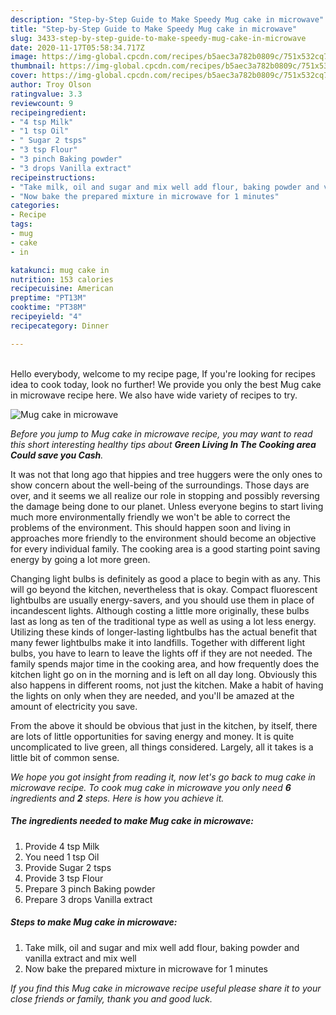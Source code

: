 ```yaml
---
description: "Step-by-Step Guide to Make Speedy Mug cake in microwave"
title: "Step-by-Step Guide to Make Speedy Mug cake in microwave"
slug: 3433-step-by-step-guide-to-make-speedy-mug-cake-in-microwave
date: 2020-11-17T05:58:34.717Z
image: https://img-global.cpcdn.com/recipes/b5aec3a782b0809c/751x532cq70/mug-cake-in-microwave-recipe-main-photo.jpg
thumbnail: https://img-global.cpcdn.com/recipes/b5aec3a782b0809c/751x532cq70/mug-cake-in-microwave-recipe-main-photo.jpg
cover: https://img-global.cpcdn.com/recipes/b5aec3a782b0809c/751x532cq70/mug-cake-in-microwave-recipe-main-photo.jpg
author: Troy Olson
ratingvalue: 3.3
reviewcount: 9
recipeingredient:
- "4 tsp Milk"
- "1 tsp Oil"
- " Sugar 2 tsps"
- "3 tsp Flour"
- "3 pinch Baking powder"
- "3 drops Vanilla extract"
recipeinstructions:
- "Take milk, oil and sugar and mix well add flour, baking powder and vanilla extract and mix well"
- "Now bake the prepared mixture in microwave for 1 minutes"
categories:
- Recipe
tags:
- mug
- cake
- in

katakunci: mug cake in 
nutrition: 153 calories
recipecuisine: American
preptime: "PT13M"
cooktime: "PT38M"
recipeyield: "4"
recipecategory: Dinner

---
```

<br>
Hello everybody, welcome to my recipe page, If you're looking for recipes idea to cook today, look no further! We provide you only the best Mug cake in microwave recipe here. We also have wide variety of recipes to try.
<br>


![Mug cake in microwave](https://img-global.cpcdn.com/recipes/b5aec3a782b0809c/751x532cq70/mug-cake-in-microwave-recipe-main-photo.jpg)

<i>Before you jump to Mug cake in microwave recipe, you may want to read this short interesting healthy tips about 
<strong>Green Living In The Cooking area Could save you Cash</strong>.</i>
</br>

It was not that long ago that hippies and tree huggers were the only ones to show concern about the well-being of the surroundings. Those days are over, and it seems we all realize our role in stopping and possibly reversing the damage being done to our planet. Unless everyone begins to start living much more environmentally friendly we won't be able to correct the problems of the environment. This should happen soon and living in approaches more friendly to the environment should become an objective for every individual family. The cooking area is a good starting point saving energy by going a lot more green.

Changing light bulbs is definitely as good a place to begin with as any. This will go beyond the kitchen, nevertheless that is okay. Compact fluorescent lightbulbs are usually energy-savers, and you should use them in place of incandescent lights. Although costing a little more originally, these bulbs last as long as ten of the traditional type as well as using a lot less energy. Utilizing these kinds of longer-lasting lightbulbs has the actual benefit that many fewer lightbulbs make it into landfills. Together with different light bulbs, you have to learn to leave the lights off if they are not needed. The family spends major time in the cooking area, and how frequently does the kitchen light go on in the morning and is left on all day long. Obviously this also happens in different rooms, not just the kitchen. Make a habit of having the lights on only when they are needed, and you'll be amazed at the amount of electricity you save.

From the above it should be obvious that just in the kitchen, by itself, there are lots of little opportunities for saving energy and money. It is quite uncomplicated to live green, all things considered. Largely, all it takes is a little bit of common sense.


<i>We hope you got insight from reading it, now let's go back to mug cake in microwave recipe. To cook mug cake in microwave you only need <strong>6</strong> ingredients and <strong>2</strong> steps. Here is how you achieve it.
</i>

##### The ingredients needed to make Mug cake in microwave:

1. Provide 4 tsp Milk
1. You need 1 tsp Oil
1. Provide  Sugar 2 tsps
1. Provide 3 tsp Flour
1. Prepare 3 pinch Baking powder
1. Prepare 3 drops Vanilla extract


##### Steps to make Mug cake in microwave:

1. Take milk, oil and sugar and mix well add flour, baking powder and vanilla extract and mix well
1. Now bake the prepared mixture in microwave for 1 minutes


<i>If you find this Mug cake in microwave recipe useful please share it to your close friends or family, thank you and good luck.</i>
